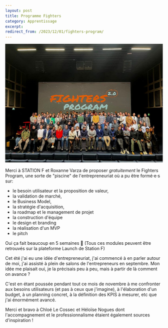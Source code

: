 ```yaml
---
layout: post
title: Programme Fighters
category: Apprentissage
excerpt:
redirect_from: /2023/12/01/fighters-program/
---
```


![Photo de promo des fighters](/images/blog/2023-12/fighters_program.jpeg)

Merci à STATION F et Roxanne Varza de proposer *gratuitement* le Fighters Program, une sorte de "piscine" de l'entrepreneuriat où a pu être formé·e·s sur:

- le besoin utilisateur et la proposition de valeur,
- la validation de marché,
- le Business Model,
- la stratégie d'acquisition,
- la roadmap et le management de projet
- la construction d'équipe
- le design et branding
- la réalisation d'un MVP
- le pitch

Oui ça fait beaucoup en 5 semaines 🥵
(Tous ces modules peuvent être retrouvés sur la plateforme Launch de Station F)

Cet été j'ai eu une idée d'entrepreneuriat, j'ai commencé à en parler autour de moi, j'ai assisté à plein de salons de l'entrepreneurs en septembre. Mon idée me plaisait oui, je la précisais peu à peu, mais à partir de là comment on avance ?

C'est en étant poussée pendant tout ce mois de novembre à me confronter aux besoins utilisateurs (et pas à ceux que j'imagine), à l'élaboration d'un budget, à un planning concret, à la définition des KPIS à mesurer, etc que j'ai énormément avancé.

Merci et bravo à Chloé Le Cossec et Héloïse Nogues dont l'accompagnement et le professionnalisme étaient également sources d'inspiration !